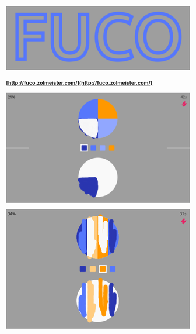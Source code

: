 # [![Fuco](logo.png)](http://fuco.zolmeister.com/)

#### [http://fuco.zolmeister.com/](http://fuco.zolmeister.com/)

[![Fuco](gameplay.png)](http://fuco.zolmeister.com/)

[![Fuco](gameplay2.png)](http://fuco.zolmeister.com/)
